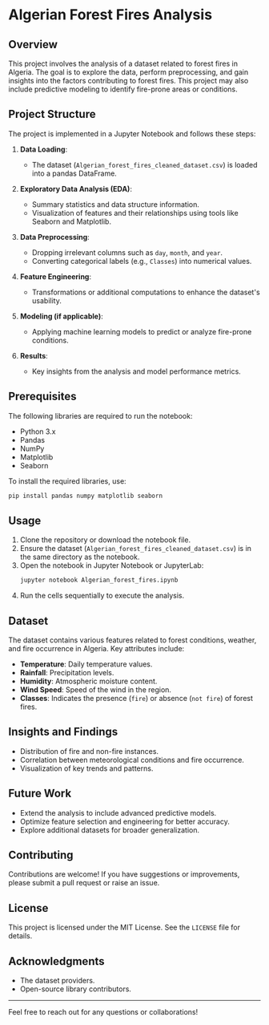 # Algerian Forest Fires Analysis

## Overview

This project involves the analysis of a dataset related to forest fires in Algeria. The goal is to explore the data, perform preprocessing, and gain insights into the factors contributing to forest fires. This project may also include predictive modeling to identify fire-prone areas or conditions.

## Project Structure

The project is implemented in a Jupyter Notebook and follows these steps:

1. **Data Loading**:

   - The dataset (`Algerian_forest_fires_cleaned_dataset.csv`) is loaded into a pandas DataFrame.

2. **Exploratory Data Analysis (EDA)**:

   - Summary statistics and data structure information.
   - Visualization of features and their relationships using tools like Seaborn and Matplotlib.

3. **Data Preprocessing**:

   - Dropping irrelevant columns such as `day`, `month`, and `year`.
   - Converting categorical labels (e.g., `Classes`) into numerical values.

4. **Feature Engineering**:

   - Transformations or additional computations to enhance the dataset's usability.

5. **Modeling (if applicable)**:

   - Applying machine learning models to predict or analyze fire-prone conditions.

6. **Results**:

   - Key insights from the analysis and model performance metrics.

## Prerequisites

The following libraries are required to run the notebook:

- Python 3.x
- Pandas
- NumPy
- Matplotlib
- Seaborn

To install the required libraries, use:

```bash
pip install pandas numpy matplotlib seaborn
```

## Usage

1. Clone the repository or download the notebook file.
2. Ensure the dataset (`Algerian_forest_fires_cleaned_dataset.csv`) is in the same directory as the notebook.
3. Open the notebook in Jupyter Notebook or JupyterLab:
   ```bash
   jupyter notebook Algerian_forest_fires.ipynb
   ```
4. Run the cells sequentially to execute the analysis.

## Dataset

The dataset contains various features related to forest conditions, weather, and fire occurrence in Algeria. Key attributes include:

- **Temperature**: Daily temperature values.
- **Rainfall**: Precipitation levels.
- **Humidity**: Atmospheric moisture content.
- **Wind Speed**: Speed of the wind in the region.
- **Classes**: Indicates the presence (`fire`) or absence (`not fire`) of forest fires.

## Insights and Findings

- Distribution of fire and non-fire instances.
- Correlation between meteorological conditions and fire occurrence.
- Visualization of key trends and patterns.

## Future Work

- Extend the analysis to include advanced predictive models.
- Optimize feature selection and engineering for better accuracy.
- Explore additional datasets for broader generalization.

## Contributing

Contributions are welcome! If you have suggestions or improvements, please submit a pull request or raise an issue.

## License

This project is licensed under the MIT License. See the `LICENSE` file for details.

## Acknowledgments

- The dataset providers.
- Open-source library contributors.

---

Feel free to reach out for any questions or collaborations!

